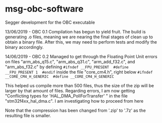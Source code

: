 # msg-obc-software
Segger development for the OBC executable

13/06/2019 - OBC 0.1
Compilation has begun to yield fruit. The build is generating .o files, meaning we are nearing the final stages of clean up to obtain a binary file. After this, we may need to perform tests and modify the binary accordingly.

14/06/2019 - OBC 0.2
Managed to get through the Floating Point Unit errors on files "arm_abs_q15.c", "arm_abs_q31.c", "arm_add_f32.c", and "arm_abs_f32.c" by defining
`
#ifndef __FPU_PRESENT 
  #define __FPU_PRESENT 1 
#endif
`
inside the file "core_cm4.h", right below
`
#ifndef __CORE_CM4_H_GENERIC 
#define __CORE_CM4_H_GENERIC
`

This helped us compile more than 500 files, thus the size of the zip will be larger by that amount of files.
Regarding errors, I am now getting "Conflicting types for 'HAL_DMA_PollForTransfer' " in the file "stm32f4xx_hal_dma.c". I am investigating how to proceed from here

Note that the compression has been changed from '.zip' to '.7z' as the resulting file is smaller.
